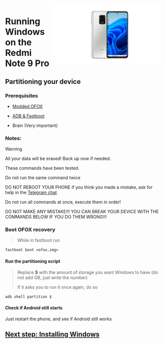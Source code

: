 <img align="right" src="https://github.com/Rubanoxd/Port-Windows-11-redmi-note-9_pro/blob/main/Miatoll.png" width="350" alt="Windows 11 Running On A Redmi Note 9 Pro">

# Running Windows on the Redmi Note 9 Pro

## Partitioning your device

### Prerequisites
- [Modded OFOX](https://github.com/Rubanoxd/Port-Windows-11-redmi-note-9_pro/releases/tag/modded-ofox)

- [ADB & Fastboot](https://developer.android.com/studio/releases/platform-tools)

- Brain (Very important)

### Notes:
> [!Warning]
> All your data will be erased! Back up now if needed.
>
> These commands have been tested.
>
> Do not run the same command twice
>
> DO NOT REBOOT YOUR PHONE if you think you made a mistake, ask for help in the [Telegram chat](https://t.me/+ZZQCSx2n6Pk1M2Y9)
>
> Do not run all commands at once, execute them in order!
>
> DO NOT MAKE ANY MISTAKE!!! YOU CAN BREAK YOUR DEVICE WITH THE COMMANDS BELOW IF YOU DO THEM WRONG!!!

### Boot OFOX recovery
> While in fastboot run
```cmd
fastboot boot <ofox.img>
```

#### Run the partitioning script
> Replace **$** with the amount of storage you want Windows to have (do not add GB, just write the number)
> 
> If it asks you to run it once again, do so
```sh
adb shell partition $
```

#### Check if Android still starts
Just restart the phone, and see if Android still works


## [Next step: Installing Windows](2-install-en.md)
